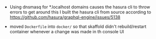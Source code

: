 - Using dnsmasq for \*.localhost domains causes the hasura cli to throw errors
  to get around this I built the hasura cli from source according to
  https://github.com/hasura/graphql-engine/issues/5138

- moved `Dockerfile` into `docker/` so that skaffold didn't rebuild/restart container whenever a change was made in th console UI
